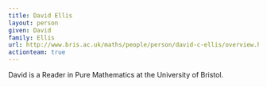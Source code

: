 ```yaml
---
title: David Ellis
layout: person
given: David
family: Ellis
url: http://www.bris.ac.uk/maths/people/person/david-c-ellis/overview.html
actionteam: true
---
```


David is a Reader in Pure Mathematics at the University of Bristol.

